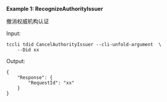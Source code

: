 **Example 1: RecognizeAuthorityIssuer**

撤消权威机构认证

Input: 

```
tccli tdid CancelAuthorityIssuer --cli-unfold-argument  \
    --Did xx
```

Output: 
```
{
    "Response": {
        "RequestId": "xx"
    }
}
```

